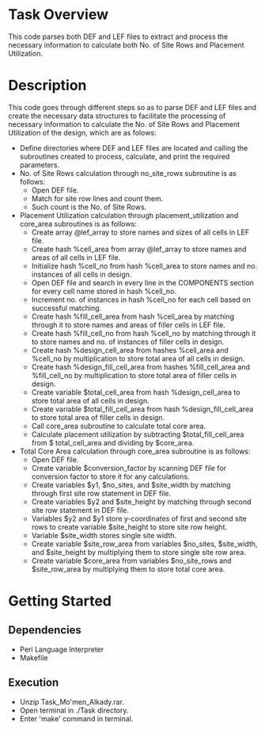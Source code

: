 # Task Overview
This code parses both DEF and LEF files to extract and process the necessary information to calculate both No. of Site Rows and Placement Utilization.

# Description
This code goes through different steps so as to parse DEF and LEF files and create the necessary data structures to facilitate the processing of necessary information to calculate the No. of Site Rows and Placement Utilization of the design, which are as folows:
* Define directories where DEF and LEF files are located and calling the subroutines created to process, calculate, and print the required parameters.
* No. of Site Rows calculation through no_site_rows subroutine is as follows:
    * Open DEF file.
    * Match for site row lines and count them.
    * Such count is the No. of Site Rows.
* Placement Utilization calculation through placement_utilization and core_area subroutines is as follows:
    * Create array @lef_array to store names and sizes of all cells in LEF file.
    * Create hash %cell_area from array @lef_array to store names and areas of all cells in LEF file.
    * Initialize hash %cell_no from hash %cell_area to store names and no. instances of all cells in design.
    * Open DEF file and search in every line in the COMPONENTS section for every cell name stored in hash %cell_no.
    * Increment no. of instances in hash %cell_no for each cell based on successful matching.
    * Create hash %fill_cell_area from hash %cell_area by matching through it to store names and areas of filler cells in LEF file.
    * Create hash %fill_cell_no from hash %cell_no by matching through it to store names and no. of instances of filler cells in design.
    * Create hash %design_cell_area from hashes %cell_area and %cell_no by multiplication to store total area of all cells in design.
    * Create hash %design_fill_cell_area from hashes %fill_cell_area and %fill_cell_no by multiplication to store total area of filler cells in design.
    * Create variable $total_cell_area from hash %design_cell_area to store total area of all cells in design.
    * Create variable $total_fill_cell_area from hash %design_fill_cell_area to store total area of filler cells in design.
    * Call core_area subroutine to calculate total core area.
    * Calculate placement utilization by subtracting $total_fill_cell_area from $ total_cell_area and dividing by $core_area.
* Total Core Area calculation through core_area subroutine is as follows:
    * Open DEF file.
    * Create variable $conversion_factor by scanning DEF file for conversion factor to store it for any calculations.
    * Create variables $y1, $no_sites, and $site_width by matching through first site row statement in DEF file.
    * Create variables $y2 and $site_height by matching through second site row statement in DEF file.
    * Variables $y2 and $y1 store y-coordinates of first and second site rows to create variable $site_height to store site row height.
    * Variable $site_width stores single site width.
    * Create variable $site_row_area from variables $no_sites, $site_width, and $site_height by multiplying them to store single site row area.
    * Create variable $core_area from variables $no_site_rows and $site_row_area by multiplying them to store total core area.

# Getting Started
## Dependencies
* Perl Language Interpreter
* Makefile

## Execution
* Unzip Task_Mo'men_Alkady.rar.
* Open terminal in ./Task directory.
* Enter 'make' command in terminal.